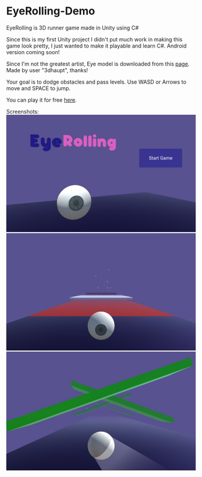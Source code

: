 # EyeRolling-Demo
EyeRolling is 3D runner game made in Unity using C#

Since this is my first Unity project I didn't put much work in making this game look pretty, I just wanted to make it playable and learn C#. Android version coming soon!

Since I'm not the greatest artist, Eye model is downloaded from this [page](https://free3d.com/3d-model/eyeball--33237.html). Made by user "3dhaupt", thanks!

Your goal is to dodge obstacles and pass levels.
Use WASD or Arrows to move and SPACE to jump.

You can play it for free [here](https://djordjemancic97.itch.io/eyerolling).

Screenshots:
![alt text](https://github.com/DjordjeMancic97/EyeRolling-Demo/blob/master/Screenshots/EyeRolling%20SS.jpg)
![alt text](https://github.com/DjordjeMancic97/EyeRolling-Demo/blob/master/Screenshots/EyeRolling%20SS2.jpg)
![alt text](https://github.com/DjordjeMancic97/EyeRolling-Demo/blob/master/Screenshots/EyeRolling%20SS3.jpg)

